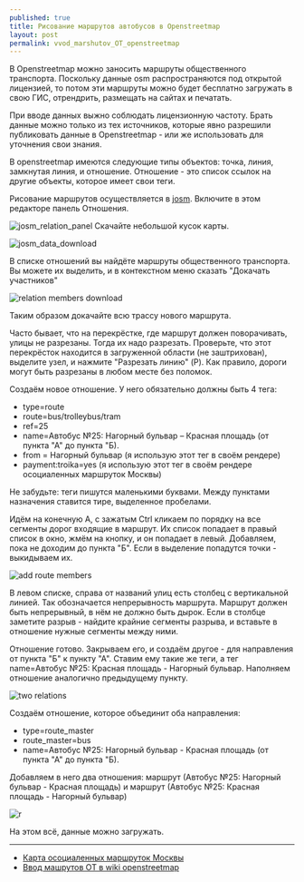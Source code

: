 ```yaml
---
published: true
title: Рисование маршрутов автобусов в Openstreetmap
layout: post
permalink: vvod_marshutov_OT_openstreetmap
---
```

В Openstreetmap можно заносить маршруты общественного транспорта. Поскольку данные osm распространяются под открытой лицензией, то потом эти маршруты можно будет бесплатно загружать в свою ГИС, отрендрить, размещать на сайтах и печатать.

При вводе данных выжно соблюдать лицензионную частоту. Брать данные можно только из тех источников, которые явно разрешили публиковать данные в Openstreetmap - или же использовать для уточнения свои знания.

В openstreetmap имеются следующие типы объектов: точка, линия, замкнутая линия, и отношение. Отношение - это список ссылок на другие объекты, которое имеет свои теги.

Рисование маршрутов осуществляется в [josm](http://josm.ru). Включите в этом редакторе панель Отношения.


![josm_relation_panel](https://c2.staticflickr.com/8/7597/27393792764_cc29b718f3_o.jpg "josm_relation_panel")
Скачайте небольшой кусок карты. 

![josm_data_download](https://c2.staticflickr.com/8/7381/27392739973_77b83d9a84_o.gif "josm_data_download")

В списке отношений вы найдёте маршруты общественного транспорта. Вы можете их выделить, и в контекстном меню сказать "Докачать участников"

![relation members download](https://c2.staticflickr.com/8/7320/27391769083_d6b8b5d2a3_o.gif "relation members download")


Таким образом докачайте всю трассу нового маршрута.

Часто бывает, что на перекрёстке, где маршрут должен поворачивать, улицы не разрезаны. Тогда их надо разрезать. Проверьте, что этот перекрёсток находится в загруженной области (не заштрихован), выделите узел, и нажмите "Разрезать линию" (P).
Как правило, дороги могут быть разрезаны в любом месте без поломок.

Создаём новое отношение. У него обязательно должны быть 4 тега:

* type=route
* route=bus/trolleybus/tram
* ref=25
* name=Автобус №25: Нагорный бульвар – Красная площадь (от пункта "А" до пункта "Б).
* from = Нагорный бульвар (я использую этот тег в своём рендере)
* payment:troika=yes  (я использую этот тег в своём рендере осоциаленных маршруток Москвы)

Не забудьте: теги пишутся маленькими буквами. Между пунктами назначения ставится тире, выделенное пробелами.

Идём на конечную А, с зажатым Ctrl кликаем по порядку на все сегменты дорог входящие в маршрут. Их список попадает в правый список в окно, жмём на кнопку, и он попадает в левый. Добавляем, пока не доходим до пункта "Б".
Если в выделение попадутся точки - выкидываем их. 

![add route members](https://img-fotki.yandex.ru/get/62142/2107165.217/0_b76d2_cb565665_orig "add route members")

В левом списке, справа от названий улиц есть столбец с вертикальной линией. Так обозначается непрерывность маршрута. Маршрут должен быть непрерывный, в нём не должно быть дырок. Если в столбце заметите разрыв - найдите крайние сегменты разрыва, и вставьте в отношение нужные сегменты между ними.

Отношение готово. Закрываем его, и создаём другое - для направления от пункта "Б" к пункту "А". Ставим ему такие же теги, а тег name=Автобус №25: Красная площадь - Нагорный бульвар. Наполняем отношение аналогично предыдущему пункту.

![two relations](http://wiki.openstreetmap.org/w/images/c/cd/Bus-route-2.gif "two relations")


Создаём отношение, которое объединит оба направления:

* type=route_master
* route_master=bus
* name=Автобус №25: Нагорный бульвар - Красная площадь (от пункта "А" до пункта "Б).

Добавляем в него два отношения: маршрут (Автобус №25: Нагорный бульвар - Красная площадь) и маршрут (Автобус №25: Красная площадь - Нагорный бульвар)

![r](https://c2.staticflickr.com/8/7417/27400917843_a6a5286fe6_o.png "r")



На этом всё, данные можно загружать.


---

* [Карта осоциаленных маршруток Москвы](https://trolleway.github.io/newbuses)
* [Ввод машрутов ОТ в wiki openstreetmap ](http://wiki.openstreetmap.org/wiki/User:Trolleway/%D0%92%D0%B2%D0%BE%D0%B4_%D0%BC%D0%B0%D1%80%D1%88%D1%80%D1%83%D1%82%D0%BE%D0%B2_%D0%9E%D0%A2)